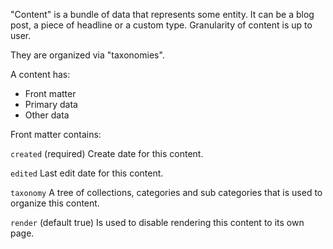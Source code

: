 "Content" is a bundle of data that represents some entity. It can be a blog post,
a piece of headline or a custom type. Granularity of content is up to user.

They are organized via "taxonomies".

A content has:
  * Front matter
  * Primary data
  * Other data

Front matter contains:

`created` (required) Create date for this content.

`edited` Last edit date for this content.

`taxonomy` A tree of collections, categories and sub categories that is used to organize this content.

`render` (default true) Is used to disable rendering this content to its own page. 
